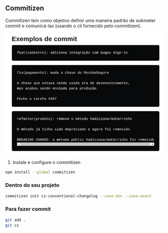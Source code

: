 ## Commitizen

Commitizen tem como objetivo definir uma maneira padrão de submeter commit e comunicá-las (usando o cli fornecido pelo commitizen).

![Example Commit](example-commit.png)

1. Instale e configure o commitizen

```bash
npm install --global commitizen
```

### Dentro do seu projeto

```bash
commitizen init cz-conventional-changelog --save-dev --save-exact
```

### Para fazer commit

```bash
git add .
git cz
```
